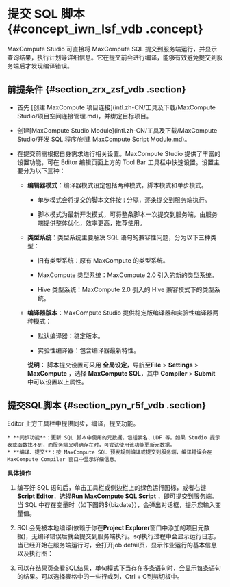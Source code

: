 # 提交 SQL 脚本 {#concept_iwn_lsf_vdb .concept}

MaxCompute Studio 可直接将 MaxCompute SQL 提交到服务端运行，并显示查询结果，执行计划等详细信息。它在提交前会进行编译，能够有效避免提交到服务端后才发现编译错误。

## 前提条件 {#section_zrx_zsf_vdb .section}

-   首先 [创建 MaxCompute 项目连接](intl.zh-CN/工具及下载/MaxCompute Studio/项目空间连接管理.md)，并绑定目标项目。

-   创建[MaxCompute Studio Module](intl.zh-CN/工具及下载/MaxCompute Studio/开发 SQL 程序/创建 MaxCompute Script Module.md)。

-   在提交前需根据自身需求进行相关设置。MaxCompute Studio 提供了丰富的设置功能，可在 Editor 编辑页面上方的 Tool Bar 工具栏中快速设置。设置主要分为以下三种：

    -   **编辑器模式**：编译器模式设定包括两种模式，脚本模式和单步模式。

        -   单步模式会将提交的脚本文件按`；`分隔，逐条提交到服务端执行。

        -   脚本模式为最新开发模式，可将整条脚本一次提交到服务端，由服务端提供整体优化，效率更高，推荐使用。

    -   **类型系统**：类型系统主要解决 SQL 语句的兼容性问题，分为以下三种类型：

        -   旧有类型系统：原有 MaxCompute 的类型系统。

        -   MaxCompute 类型系统：MaxCompute 2.0 引入的新的类型系统。

        -   Hive 类型系统：MaxCompute 2.0 引入的 Hive 兼容模式下的类型系统。

    -   **编译器版本**：MaxCompute Studio 提供稳定版编译器和实验性编译器两种模式：

        -   默认编译器：稳定版本。

        -   实验性编译器：包含编译器最新特性。

        **说明：** 脚本提交设置可采用 **全局设定**，导航至**File** \> **Settings** \> **MaxCompute** ，选择 **MaxCompute SQL**，其中 **Compiler** \> **Submit** 中可以设置以上属性。


## 提交SQL脚本 {#section_pyn_r5f_vdb .section}

Editor 上方工具栏中提供同步，编译，提交功能。

```
* **同步功能**：更新 SQL 脚本中使用的元数据，包括表名、UDF 等。如果 Studio 提示表或函数找不到，而服务端又明确存在时，可尝试使用该功能更新元数据。
* **编译、提交**：按 MaxCompute SQL 预发规则编译或提交到服务端，编译错误会在 MaxCompute Compiler 窗口中显示详细信息。
```

**具体操作**

1.  编写好 SQL 语句后，单击工具栏或侧边栏上的绿色运行图标，或者右键 **Script Editor**，选择**Run MaxCompute SQL Script** ，即可提交到服务端。当 SQL 中存在变量时（如下图的$\{bizdate\}），会弹出对话框，提示您输入变量值。

2.  SQL会先被本地编译\(依赖于你在**Project Explorer**窗口中添加的项目元数据\)，无编译错误后就会提交到服务端执行。sql执行过程中会显示运行日志，当已经开始在服务端运行时，会打开job detail页，显示作业运行的基本信息以及执行图：

3.  可以在结果页查看SQL结果，单句模式下当存在多条语句时，会显示每条语句的结果。可以选择表格中的一些行或列，Ctrl + C到剪切板中。


